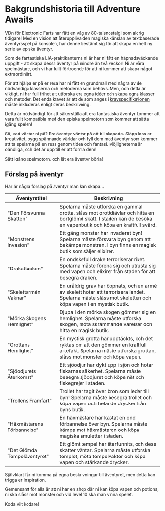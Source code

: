 # Bakgrundshistoria till Adventure Awaits

VDn för Electronic Farts har fått en våg av 80-talsnostalgi som aldrig tidigare! Med en vision att återuppliva den
magiska känslan av textbaserade äventyrsspel på konsolen, har denne bestämt sig för att skapa en helt ny serie av episka
äventyr.

Som de fantastiska LIA-praktikanterna ni är har ni fått en häpnadsväckande uppgift - att skapa dessa äventyr på mindre
än två veckor! Ni är våra spelmästare, och vi har fullt förtroende för att ni kommer att skapa något extraordinärt.

För att hjälpa er på er resa har ni fått en grundmall med några av de nödvändiga klasserna och metoderna som behövs.
Men, och detta är viktigt, ni har full frihet att utforska era egna idéer och skapa egna klasser och metoder. Det enda
kravet är att de som anges i [kravspecifikationen](requirements.md) måste inkluderas enligt deras beskrivning.

Detta är nödvändigt för att säkerställa att era fantastiska äventyr kommer att vara fullt kompatibla med den episka
spelmotorn som kommer att sätta igång spelen!

Så, vad väntar ni på? Era äventyr väntar på att bli skapade. Släpp loss er kreativitet, bygg spännande världar och fyll
dem med äventyr som kommer att ta spelarna på en resa genom tiden och fantasi. Möjligheterna är oändliga, och det är upp
till er att forma dem!

Sätt igång spelmotorn, och låt era äventyr börja!

## Förslag på äventyr

Här är några förslag på äventyr man kan skapa...

| Äventyrstitel                | Beskrivning                                                                                                                                                      |
|------------------------------|------------------------------------------------------------------------------------------------------------------------------------------------------------------|
| "Den Försvunna Skatten"      | Spelarna måste utforska en gammal grotta, slåss mot grottdjävlar och hitta en bortglömd skatt. I staden kan de besöka en vapenbutik och köpa en kraftfull svärd. |
| "Monstrens Invasion"         | Ett gäng monster har invaderat byn! Spelarna måste försvara byn genom att bekämpa monstren. I byn finns en magisk butik som säljer elixirer.                     |
| "Drakattacken"               | En ondskefull drake terroriserar riket. Spelarna måste förena sig och utrusta sig med vapen och elixirer från staden för att besegra draken.                     |
| "Skelettarmén Vaknar"        | En uråldrig grav har öppnats, och en armé av skelett hotar att terrorisera landet. Spelarna måste slåss mot skeletten och köpa vapen i en mystisk butik.         |
| "Mörka Skogens Hemlighet"    | Djupa i den mörka skogen gömmer sig en hemlighet. Spelarna måste utforska skogen, möta skrämmande varelser och hitta en magisk butik.                            |
| "Grottans Hemlighet"         | En mystisk grotta har upptäckts, och det ryktas om att den gömmer en kraftfull artefakt. Spelarna måste utforska grottan, slåss mot monster och köpa vapen.      |
| "Sjöodjurets Återkomst"      | Ett sjöodjur har dykt upp i sjön och hotar fiskarnas säkerhet. Spelarna måste besegra sjöodjuret och köpa nät och fiskegrejer i staden.                          |
| "Trollens Framfart"          | Trollet har tagit över bron som leder till byn! Spelarna måste besegra trollet och köpa vapen och helande drycker från byns butik.                               |
| "Häxmästarens Förbannelse"   | En häxmästare har kastat en ond förbannelse över byn. Spelarna måste kämpa mot häxmästaren och köpa magiska amuletter i staden.                                  |
| "Det Glömda Tempeläventyret" | Ett glömt tempel har återfunnits, och dess skatter väntar. Spelarna måste utforska templet, möta tempelvakter och köpa vapen och stärkande drycker.              |

Självklart får ni komma på egna beskrivningar till äventyret, men detta kan trigga er inspiration.

Gemensamt för alla är att ni har en shop där ni kan köpa vapen och potions, ni ska slåss mot monster och vid level 10
ska man vinna spelet.

Koda vilt kodare!
